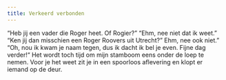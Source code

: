 ```yaml
---
title: Verkeerd verbonden
---
```

“Heb jij een vader die Roger heet. Of Rogier?” “Ehm, nee niet dat ik weet.” “Ken jij dan misschien een Roger Roovers uit Utrecht?” Ehm, nee ook niet.” “Oh, nou ik kwam je naam tegen, dus ik dacht ik bel je even. Fijne dag verder!“ Het wordt toch tijd om mijn stamboom eens onder de loep te nemen. Voor je het weet zit je in een spoorloos aflevering en klopt er iemand op de deur.
